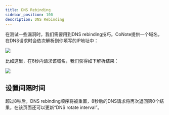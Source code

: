 ```yaml
---
title: DNS Rebinding
sidebar_position: 100
description: DNS Rebinding
---
```


在测试一些漏洞时，我们需要用到DNS rebinding技巧。CoNote提供一个域名，在DNS请求时会依次解析到你填写的IP地址中：

![](@site/static/docs/dns_rebinding.png)

比如这里，在8秒内请求该域名，我们获得如下解析结果：

![](@site/static/docs/dig.png)

## 设置间隔时间

超过8秒后，DNS rebinding顺序将被重置，8秒后的DNS请求将再次返回第0个结果，在该页面还可以更新“DNS rotate interval”。
